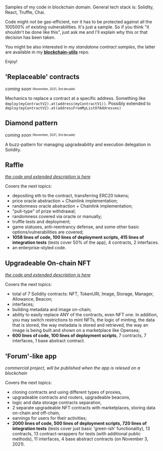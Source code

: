 Samples of my code in blockchain domain. General tech stack is: Solidity, React, Truffle, Chai.

Code might not be gas-efficient, nor it has to be protected against all the 100500% of existing vulnerabilities. It's just a sample. So if you think "it shouldn't be done like this", just ask me and I'll explain why this or that decision has been taken.

You might be also interested in my *standalone contract samples*, the latter are available in my **[blockchain-utils](https://github.com/artem-bayandin/blockchain-utils)** repo.

Enjoy!

## 'Replaceable' contracts

*coming soon* <sub><sup>(November, 2021, 3rd decade)</sup></sub>

Mechanics to replace a contract at a specific address. Something like `deploy(myContractV2).at(address(myContractV1))`. Possibly extended to `deploy(myContractV2).at(addressFromMyListOfAddresses)`

## Diamond pattern

*coming soon* <sub><sup>(November, 2021, 3rd decade)</sup></sub>

A buzz-pattern for managing upgradeability and execution delegation in Solidity.

## Raffle

*[the code and extended description is here](https://github.com/artem-bayandin/blockchain-samples/tree/master/raffle)*

Covers the next topics:

- depositing eth to the contract, transferring ERC20 tokens;
- price oracle abstraction + Chainlink implementation;
- randomness oracle abstraction + Chainlink implementation;
- "pull-type" of prize withdrawal;
- randomness covered via oracle or manually;
- truffle tests and deployment;
- game statuses, anti-reentrancy defense, and some other basic options/vulnerabilities are covered;
- **1058 lines of code, 100 lines of deployment scripts, 415 lines of integration tests** (tests cover 50% of the app), 4 contracts, 2 interfaces.
- an enterprise-styled code.

## Upgradeable On-chain NFT

*[the code and extended description is here](https://github.com/artem-bayandin/blockchain-samples/tree/master/upgradeable-onchain-nft)*

Covers the next topics:

- total of 7 Solidity contracts: NFT, TokenURI, Image, Storage, Manager, Allowance, Beacon;
- interfaces;
- building metadata and image on-chain;
- ability to easily replace ANY of the contracts, even NFT one. In addition, you may switch restrictions to mint NFTs, the logic of minting, the data that is stored, the way metadata is stored and retrieved, the way an image is being built and shown on a marketplace like Opensea;
- **600 lines of code, 100 lines of deployment scripts**, 7 contracts, 7 interfaces, 1 base abstract contract.

## 'Forum'-like app

*commercial project, will be published when the app is relesed on a blockchain*

Covers the next topics:

- cloning contracts and using different types of proxies,
- upgradeable contracts and routers, upgradeable beacons,
- logic and data storage contracts separation,
- 2 separate upgradeable NFT contracts with marketplaces, storing data on-chain and off-chain,
- earnings for users for their activities;
- **2000 lines of code, 500 lines of deployment scripts, 720 lines of integration tests** (tests cover just basic 'green-ish' functionality), 13 contracts, 13 contract-wrappers for tests (with additional public methods), 11 interfaces, 4 base abstract contracts (on November 3, 2021).
